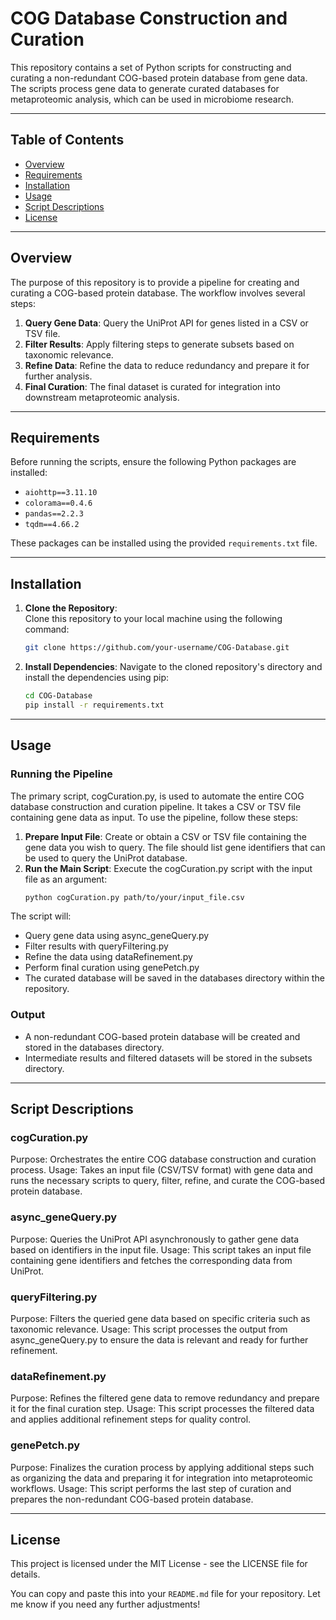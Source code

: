 # COG Database Construction and Curation

This repository contains a set of Python scripts for constructing and curating a non-redundant COG-based protein database from gene data. The scripts process gene data to generate curated databases for metaproteomic analysis, which can be used in microbiome research.

---

## Table of Contents

- [Overview](#overview)
- [Requirements](#requirements)
- [Installation](#installation)
- [Usage](#usage)
- [Script Descriptions](#script-descriptions)
- [License](#license)

---

## Overview

The purpose of this repository is to provide a pipeline for creating and curating a COG-based protein database. The workflow involves several steps:

1. **Query Gene Data**: Query the UniProt API for genes listed in a CSV or TSV file.
2. **Filter Results**: Apply filtering steps to generate subsets based on taxonomic relevance.
3. **Refine Data**: Refine the data to reduce redundancy and prepare it for further analysis.
4. **Final Curation**: The final dataset is curated for integration into downstream metaproteomic analysis.

---

## Requirements

Before running the scripts, ensure the following Python packages are installed:

- `aiohttp==3.11.10`
- `colorama==0.4.6`
- `pandas==2.2.3`
- `tqdm==4.66.2`

These packages can be installed using the provided `requirements.txt` file.

---

## Installation

1. **Clone the Repository**:  
   Clone this repository to your local machine using the following command:

   ```bash
   git clone https://github.com/your-username/COG-Database.git

2. **Install Dependencies**:
    Navigate to the cloned repository's directory and install the dependencies using pip:
    ```bash
    cd COG-Database
    pip install -r requirements.txt

---

## Usage

### Running the Pipeline
The primary script, cogCuration.py, is used to automate the entire COG database construction and curation pipeline. It takes a CSV or TSV file containing gene data as input.
To use the pipeline, follow these steps:

1. **Prepare Input File**:
    Create or obtain a CSV or TSV file containing the gene data you wish to query. The file should list gene identifiers that can be used to query the UniProt database.
2. **Run the Main Script**:
    Execute the cogCuration.py script with the input file as an argument:
    ```bash
    python cogCuration.py path/to/your/input_file.csv

The script will:
- Query gene data using async_geneQuery.py
- Filter results with queryFiltering.py
- Refine the data using dataRefinement.py
- Perform final curation using genePetch.py
- The curated database will be saved in the databases directory within the repository.

### Output
- A non-redundant COG-based protein database will be created and stored in the databases directory.
- Intermediate results and filtered datasets will be stored in the subsets directory.

---

## Script Descriptions

### cogCuration.py
Purpose: Orchestrates the entire COG database construction and curation process.
Usage: Takes an input file (CSV/TSV format) with gene data and runs the necessary scripts to query, filter, refine, and curate the COG-based protein database.
### async_geneQuery.py
Purpose: Queries the UniProt API asynchronously to gather gene data based on identifiers in the input file.
Usage: This script takes an input file containing gene identifiers and fetches the corresponding data from UniProt.
### queryFiltering.py
Purpose: Filters the queried gene data based on specific criteria such as taxonomic relevance.
Usage: This script processes the output from async_geneQuery.py to ensure the data is relevant and ready for further refinement.
### dataRefinement.py
Purpose: Refines the filtered gene data to remove redundancy and prepare it for the final curation step.
Usage: This script processes the filtered data and applies additional refinement steps for quality control.
### genePetch.py
Purpose: Finalizes the curation process by applying additional steps such as organizing the data and preparing it for integration into metaproteomic workflows.
Usage: This script performs the last step of curation and prepares the non-redundant COG-based protein database.

---

## License

This project is licensed under the MIT License - see the LICENSE file for details.

You can copy and paste this into your `README.md` file for your repository. Let me know if you need any further adjustments!





